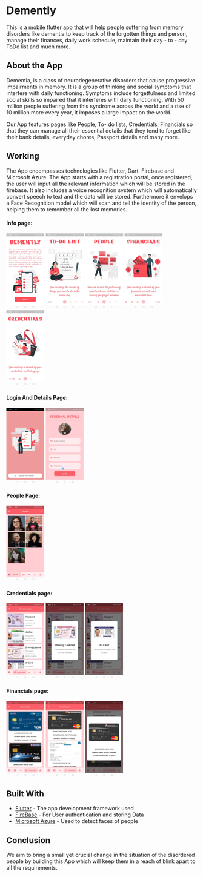 # Demently

This is a mobile flutter app that will help people suffering from memory disorders like dementia to keep track of the forgotten things and person, manage their finances, daily work schedule, maintain their day - to - day ToDo list and much more. 




## About the App
Dementia, is a class of  neurodegenerative disorders that cause progressive impairments in memory. It is a group of thinking and social symptoms that interfere with daily functioning. Symptoms include forgetfulness and limited social skills so impaired that it interferes with daily functioning. With 50 million people suffering from this syndrome across the world and a rise of 10 million more every year, It imposes a large impact on the world. 

Our App features pages like People, To- do lists, Credentials, Financials so that they can manage all their essential details that they tend to forget like their bank details, everyday chores, Passport details and many more. 


## Working

The App encompasses technologies like Flutter, Dart, Firebase and Microsoft Azure. 
The App starts with a registration portal, once registered, the user will input all the relevant information which will be stored in the firebase. It also includes a voice recognition system which will automatically convert speech to text and the data will be stored. Furthermore it envelops a Face Recognition model which will scan and tell the identity of the person, helping them to remember all the lost memories.

#### Info page:

<img src="info1.jpeg"  height="200" width="100" margin="20" >

<img src="info2.jpeg"  height="200" width="100" >

<img src="info3.jpeg"  height="200" width="100" >

<img src="info4.jpeg"  height="200" width="100" margin="20" >

<img src="info5.jpeg"  height="200" width="100" >

<br>

#### Login And Details Page:

<img src="l1.jpeg"  height="200" width="100" >

<img src="l2.jpeg"  height="200" width="100" >

#### People Page:

<img src="people1.jpeg"  height="200" width="100" >


#### Credentials page:

<img src="Credentials1.jpeg"  height="200" width="100" >

<img src="Credentials2.jpeg"  height="200" width="100" >

<img src="Credentials3.jpeg"  height="200" width="100" >


#### Financials page:

<img src="Financials1.jpeg"  height="200" width="100" margin="20" >

<img src="Financials2.jpeg"  height="200" width="100" >

<img src="Financials3.jpeg"  height="200" width="100" >
<br>


## Built With


* [Flutter](https://flutter.dev/) - The app development framework used
* [FireBase](https://firebase.google.com/) - For User authentication and storing Data
* [Microsoft Azure](https://azure.microsoft.com/en-in/) - Used to detect faces of people


## Conclusion

We aim to bring a small yet crucial change in the situation of the disordered people by building this App which will keep them in a reach of blink apart to all the requirements.

